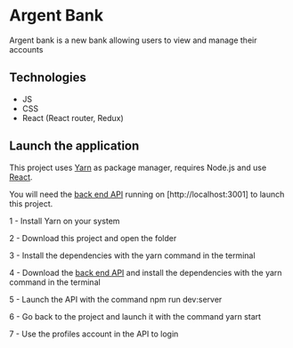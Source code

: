 # Argent Bank

Argent bank is a new bank allowing users to view and manage their accounts

## Technologies

- JS
- CSS
- React (React router, Redux)

## Launch the application

This project uses [Yarn](https://yarnpkg.com/) as package manager, requires Node.js and use [React](https://reactjs.org/).

You will need the [back end API](https://github.com/SdevOne/Project-10-Bank-API.git) running on [http://localhost:3001] to launch this project.

1 - Install Yarn on your system

2 - Download this project and open the folder

3 - Install the dependencies with the yarn command in the terminal

4 - Download the [back end API](https://github.com/SdevOne/Project-10-Bank-API.git) and install the dependencies with the yarn command in the terminal

5 - Launch the API with the command npm run dev:server

6 - Go back to the project and launch it with the command yarn start

7 - Use the profiles account in the API to login
